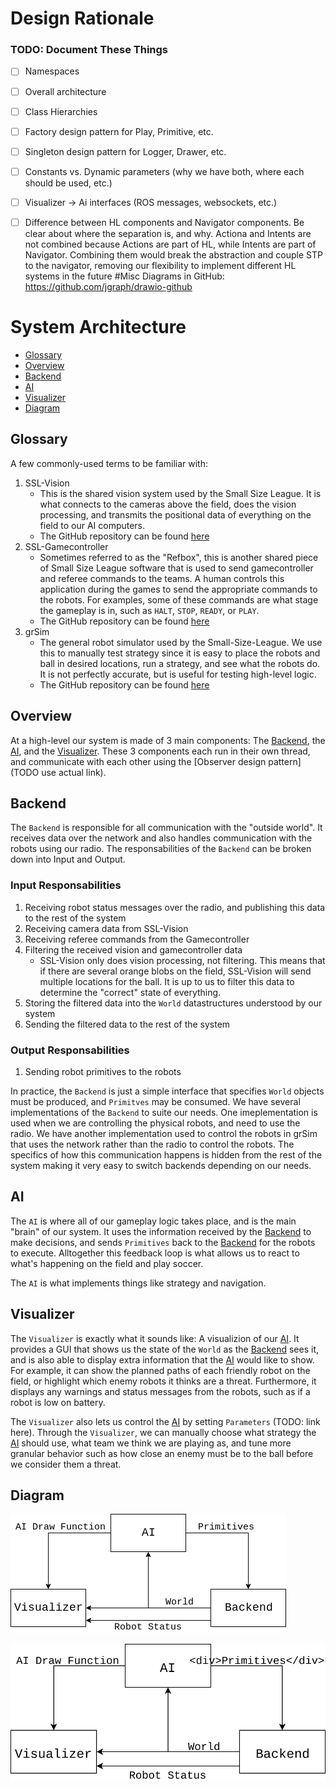 # Design Rationale

### TODO: Document These Things
* [ ] Namespaces
* [ ] Overall architecture
* [ ] Class Hierarchies
* [ ] Factory design pattern for Play, Primitive, etc.
* [ ] Singleton design pattern for Logger, Drawer, etc.
* [ ] Constants vs. Dynamic parameters (why we have both, where each should be used, etc.)
* [ ] Visualizer -> Ai interfaces (ROS messages, websockets, etc.)
* [ ] Difference between HL components and Navigator components. Be clear about where the separation is, and why. Actiona and Intents are not combined because Actions are part of HL, while Intents are part of Navigator. Combining them would break the abstraction and couple STP to the navigator, removing our flexibility to implement different HL systems in the future
#Misc
Diagrams in GitHub: https://github.com/jgraph/drawio-github


# System Architecture
* [Glossary](#glossary)
* [Overview](#overview)
* [Backend](#backend)
* [AI](#ai)
* [Visualizer](#visualizer)
* [Diagram](#diagram)

## Glossary
A few commonly-used terms to be familiar with:
1. SSL-Vision
    * This is the shared vision system used by the Small Size League. It is what connects to the cameras above the field, does the vision processing, and transmits the positional data of everything on the field to our AI computers.
    * The GitHub repository can be found [here](https://github.com/RoboCup-SSL/ssl-vision)
2. SSL-Gamecontroller
    * Sometimes referred to as the "Refbox", this is another shared piece of Small Size League software that is used to send gamecontroller and referee commands to the teams. A human controls this application during the games to send the appropriate commands to the robots. For examples, some of these commands are what stage the gameplay is in, such as `HALT`, `STOP`, `READY`, or `PLAY`.
    * The GitHub repository can be found [here](https://github.com/RoboCup-SSL/ssl-game-controller)
3.  grSim
    * The general robot simulator used by the Small-Size-League. We use this to manually test strategy since it is easy to place the robots and ball in desired locations, run a strategy, and see what the robots do. It is not perfectly accurate, but is useful for testing high-level logic.
    * The GitHub repository can be found [here](https://github.com/RoboCup-SSL/grSim)
   

## Overview
At a high-level our system is made of 3 main components: The [Backend](#backend), the [AI](#ai), and the [Visualizer](#visualizer). These 3 components each run in their own thread, and communicate with each other using the [Observer design pattern](TODO use actual link).


## Backend
The `Backend` is responsible for all communication with the "outside world". It receives data over the network and also handles communication with the robots using our radio. The responsabilities of the `Backend` can be broken down into Input and Output.

### Input Responsabilities
1. Receiving robot status messages over the radio, and publishing this data to the rest of the system
2. Receiving camera data from SSL-Vision
2. Receiving referee commands from the Gamecontroller
3. Filtering the received vision and gamecontroller data
    * SSL-Vision only does vision processing, not filtering. This means that if there are several orange blobs on the field, SSL-Vision will send multiple locations for the ball. It is up to us to filter this data to determine the "correct" state of everything.
4. Storing the filtered data into the `World` datastructures understood by our system
5. Sending the filtered data to the rest of the system

### Output Responsabilities
1. Sending robot primitives to the robots

In practice, the `Backend` is just a simple interface that specifies `World` objects must be produced, and `Primitves` may be consumed. We have several implementations of the `Backend` to suite our needs. One imeplementation is used when we are controlling the physical robots, and need to use the radio. We have another implementation used to control the robots in grSim that uses the network rather than the radio to control the robots. The specifics of how this communication happens is hidden from the rest of the system making it very easy to switch backends depending on our needs.

## AI
The `AI` is where all of our gameplay logic takes place, and is the main "brain" of our system. It uses the information received by the [Backend](#backend) to make decisions, and sends `Primitives` back to the [Backend](#backend) for the robots to execute. Alltogether this feedback loop is what allows us to react to what's happening on the field and play soccer.

The `AI` is what implements things like strategy and navigation.


## Visualizer
The `Visualizer` is exactly what it sounds like: A visualizion of our [AI](#ai). It provides a GUI that shows us the state of the `World` as the [Backend](#backend) sees it, and is also able to display extra information that the [AI](#ai) would like to show. For example, it can show the planned paths of each friendly robot on the field, or highlight which enemy robots it thinks are a threat. Furthermore, it displays any warnings and status messages from the robots, such as if a robot is low on battery.

The `Visualizer` also lets us control the [AI](#ai) by setting `Parameters` (TODO: link here). Through the `Visualizer`, we can manually choose what strategy the [AI](#ai) should use, what team we think we are playing as, and tune more granular behavior such as how close an enemy must be to the ball before we consider them a threat.


## Diagram
![alt text](images/high-level_architecture.png)


![alt text](images/high_level_architecture_diagram.svg)
